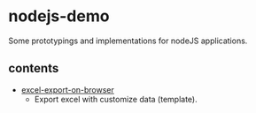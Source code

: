 # nodejs-demo

Some prototypings and implementations for nodeJS applications.

## contents

* [excel-export-on-browser](https://github.com/timtnleeProject/nodejs-demo/tree/excel-export-on-browser)
  *  Export excel with customize data (template).
